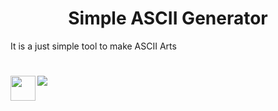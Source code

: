 <h1 align="center">Simple ASCII Generator</h1>
<p>It is a just simple tool to make ASCII Arts</p>
<h1 align="center">
  <a href="https://www.python.org/"><img src="https://w7.pngwing.com/pngs/792/780/png-transparent-python-computer-icons-tutorial-computer-programming-social-icons-miscellaneous-angle-text-thumbnail.png" width="40px" height="40px" align="left"></a>

</h1>
<p>
<img src="https://img.shields.io/badge/Site-Python-blueviolet"/>
</p>
